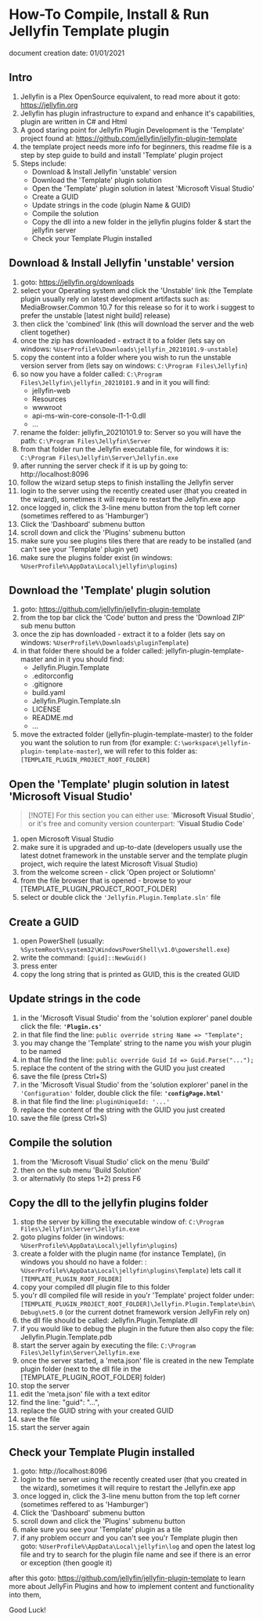 # How-To Compile, Install & Run Jellyfin Template plugin
  
  
document creation date: 01/01/2021
  
## Intro
  
1. Jellyfin is a Plex OpenSource equivalent, to read more about it goto: https://jellyfin.org  
2. Jellyfin has plugin infrastructure to expand and enhance it's capabilities, plugin are written in C# and Html  
3. A good staring point for Jellyfin Plugin Development is the 'Template' project found at: https://github.com/jellyfin/jellyfin-plugin-template  
4. the template project needs more info for beginners, this readme file is a step by step guide to build and install 'Template' plugin project  
5. Steps include:  
	- Download & Install Jellyfin 'unstable' version
	- Download the 'Template' plugin solution
	- Open the 'Template' plugin solution in latest 'Microsoft Visual Studio'
	- Create a GUID
	- Update strings in the code (plugin Name & GUID)
	- Compile the solution
	- Copy the dll into a new folder in  the jellyfin plugins folder & start the jellyfin server
	- Check your Template Plugin installed  
	
  
## Download & Install Jellyfin 'unstable' version
  
1. goto: https://jellyfin.org/downloads  
2. select your Operating system and click the 'Unstable' link (the Template plugin usually rely on latest development artifacts such as: MediaBrowser.Common 10.7 for this release so for it to work i suggest to prefer the unstable [latest night build] release)  
3. then click the 'combined' link (this will download the server and the web client together)  
4. once the zip has downloaded - extract it to a folder (lets say on windows: `%UserProfile%\Downloads\jellyfin_20210101.9-unstable`)  
5. copy the content into a folder where you wish to run the unstable version server from (lets say on windows: `C:\Program Files\Jellyfin`)  
6. so now you have a folder called: `C:\Program Files\Jellyfin\jellyfin_20210101.9` and in it you will find:  
	- jellyfin-web
	- Resources
	- wwwroot
	- api-ms-win-core-console-l1-1-0.dll
	- ...  
7. rename the folder: jellyfin_20210101.9 to: Server so you will have the path: `C:\Program Files\Jellyfin\Server`  
8. from that folder run the Jellyfin executable file, for windows it is: `C:\Program Files\Jellyfin\Server\Jellyfin.exe`  
9. after running the server check if it is up by going to: http://localhost:8096  
10. follow the wizard setup steps to finish installing the Jellyfin server  
11. login to the server using the recently created user (that you created in the wizard), sometimes it will require to restart the Jellyfin.exe app  
12. once logged in, click the 3-line menu button from the top left corner (sometimes reffered to as 'Hamburger')  
13. Click the 'Dashboard' submenu button  
14. scroll down and click the 'Plugins' submenu button  
15. make sure you see plugins tiles there that are ready to be installed (and can't see your 'Template' plugin yet)  
16. make sure the plugins folder exist (in windows: `%UserProfile%\AppData\Local\jellyfin\plugins`)  
  
  
## Download the 'Template' plugin solution
  
1. goto: https://github.com/jellyfin/jellyfin-plugin-template  
2. from the top bar click the 'Code' button and press the 'Download ZIP' sub menu button  
3. once the zip has downloaded - extract it to a folder (lets say on windows: `%UserProfile%\Downloads\pluginTemplate`)  
4. in that folder there should be a folder called: jellyfin-plugin-template-master and in it you should find:  
	- Jellyfin.Plugin.Template
	- .editorconfig
	- .gitignore
	- build.yaml
	- Jellyfin.Plugin.Template.sln
	- LICENSE
	- README.md
	- ...  
5. move the extracted folder (jellyfin-plugin-template-master) to the folder you want the solution to run from (for example: `C:\workspace\jellyfin-plugin-template-master`), we will refer to this folder as: `[TEMPLATE_PLUGIN_PROJECT_ROOT_FOLDER]`  
  
  
## Open the 'Template' plugin solution in latest 'Microsoft Visual Studio'
  
>
> [!NOTE] 
> For this section you can either use: '**Microsoft Visual Studio**',
> or it's free and comunity version counterpart: '**Visual Studio Code**'
>
  
1. open Microsoft Visual Studio  
2. make sure it is upgraded and up-to-date (developers usually use the latest dotnet framework in the unstable server and the template plugin project, wich require the latest Microsoft Visual Studio)  
3. from the welcome screen - click 'Open project or Solutiomn'  
4. from the file browser that is opened - browse to your [TEMPLATE_PLUGIN_PROJECT_ROOT_FOLDER]  
5. select or double click the `'Jellyfin.Plugin.Template.sln'` file  
  
  
## Create a GUID
  
1. open PowerShell (usually: `%SystemRoot%\system32\WindowsPowerShell\v1.0\powershell.exe`)  
2. write the command: `[guid]::NewGuid()`  
3. press enter  
4. copy the long string that is printed as GUID, this is the created GUID  
  
  
## Update strings in the code
  
1. in the 'Microsoft Visual Studio' from the 'solution explorer' panel double click the file: **`'Plugin.cs'`**  
2. in that file find the line: `public override string Name => "Template";`  
3. you may change the 'Template' string to the name you wish your plugin to be named  
4. in that file find the line: `public override Guid Id => Guid.Parse("...");`  
5. replace the content of the string with the GUID you just created  
6. save the file (press Ctrl+S)  
7. in the 'Microsoft Visual Studio' from the 'solution explorer' panel in the `'Configuration'` folder, double click the file: **`'configPage.html'`**  
8. in that file find the line: `pluginUniqueId: '...'`  
9. replace the content of the string with the GUID you just created  
10. save the file (press Ctrl+S)  
  
  
## Compile the solution
  
1. from the 'Microsoft Visual Studio' click on the menu 'Build'  
2. then on the sub menu 'Build Solution'  
3. or alternativly (to steps 1+2) press F6  
  
  
## Copy the dll to the jellyfin plugins folder
  
1. stop the server by killing the executable window of: `C:\Program Files\Jellyfin\Server\Jellyfin.exe`  
2. goto plugins folder (in windows: `%UserProfile%\AppData\Local\jellyfin\plugins`)  
3. create a folder with the plugin name (for instance Template), (in windows you should no have a folder: : `%UserProfile%\AppData\Local\jellyfin\plugins\Template`) lets call it `[TEMPLATE_PLUGIN_ROOT_FOLDER]`  
4. copy your compiled dll plugin file to this folder  
5. you'r dll compiled file will reside in you'r 'Template' project folder under: `[TEMPLATE_PLUGIN_PROJECT_ROOT_FOLDER]\Jellyfin.Plugin.Template\bin\Debug\net5.0` (or the current dotnet framework version JellyFin rely on)  
6. the dll file should be called: Jellyfin.Plugin.Template.dll  
7. if you would like to debug the plugin in the future then also copy the file: Jellyfin.Plugin.Template.pdb  
8. start the server again by executing the file: `C:\Program Files\Jellyfin\Server\Jellyfin.exe`  
9. once the server started, a 'meta.json' file is created in the new Template plugin folder (next to the dll file in the [TEMPLATE_PLUGIN_ROOT_FOLDER] folder)  
10. stop the server  
11. edit the 'meta.json' file with a text editor  
12. find the line: "guid": "...",  
13. replace the GUID string with your created GUID  
14. save the file  
15. start the server again  
  
  
## Check your Template Plugin installed
  
1. goto: http://localhost:8096  
2. login to the server using the recently created user (that you created in the wizard), sometimes it will require to restart the Jellyfin.exe app  
3. once logged in, click the 3-line menu button from the top left corner (sometimes reffered to as 'Hamburger')  
4. Click the 'Dashboard' submenu button  
5. scroll down and click the 'Plugins' submenu button  
6. make sure you see your 'Template' plugin as a tile  
7. if any problem occurr and you can't see you'r Template plugin then goto: `%UserProfile%\AppData\Local\jellyfin\log` and open the latest log file and try to search for the plugin file name and see if there is an error or exception (then google it)  
  
after this goto: https://github.com/jellyfin/jellyfin-plugin-template
to learn more about JellyFin Plugins and how to implement content and functionality into them,
  
Good Luck!
  
